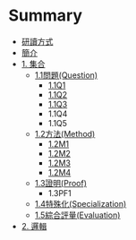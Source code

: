 # Summary

* [研讀方式](reading.md)
* [簡介](README.md)
* [1. 集合](chapter1.md)
  * [1.1問題\(Question\)](chapter1/11q.md)
    * [1.1Q1](chapter1/11q/11q1.md)
    * [1.1Q2](chapter1/11q/11q2.md)
    * [1.1Q3](chapter1/11q/11q3.md)
    * 1.1Q4
    * 1.1Q5
  * [1.2方法\(Method\)](chapter1/12m.md)
    * [1.2M1](chapter1/12m/12m1.md)
    * [1.2M2](chapter1/12m/12m2.md)
    * [1.2M3](chapter1/12m/12m3.md)
    * [1.2M4](chapter1/12m/12m4.md)
  * [1.3證明\(Proof\)](chapter1/13zheng-660e28-proof.md)
    * 1.3PF1
  * [1.4特殊化\(Specialization\)](chapter1/14te-shu-531628-specialization.md)
  * [1.5綜合評量\(Evaluation\)](chapter1/15zong-he-ping-91cf28-evaluation.md)
* [2. 邏輯](2logic.md)

